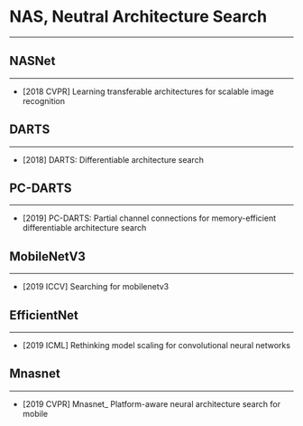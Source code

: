 # NAS, Neutral Architecture Search
---

## NASNet
---
- [2018 CVPR] Learning transferable architectures for scalable image recognition

## DARTS
---
- [2018] DARTS: Differentiable architecture search

## PC-DARTS
---
- [2019] PC-DARTS: Partial channel connections for memory-efficient differentiable architecture search

## MobileNetV3
---
- [2019 ICCV] Searching for mobilenetv3

## EfficientNet
---
- [2019 ICML] Rethinking model scaling for convolutional neural networks

## Mnasnet
----
- [2019 CVPR] Mnasnet_ Platform-aware neural architecture search for mobile
